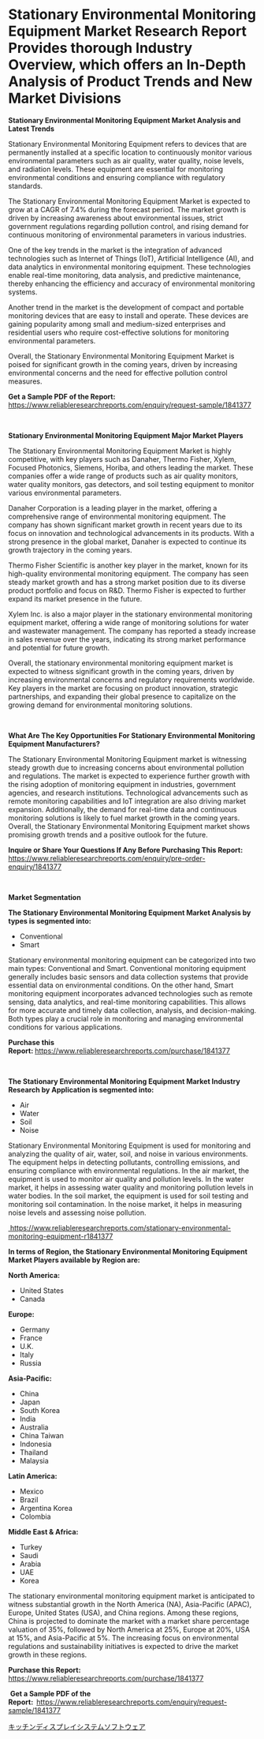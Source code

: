 <p><h1>Stationary Environmental Monitoring Equipment Market Research Report Provides thorough Industry Overview, which offers an In-Depth Analysis of Product Trends and New Market Divisions</h1></p><p><strong>Stationary Environmental Monitoring Equipment Market Analysis and Latest Trends</strong></p>
<p><p>Stationary Environmental Monitoring Equipment refers to devices that are permanently installed at a specific location to continuously monitor various environmental parameters such as air quality, water quality, noise levels, and radiation levels. These equipment are essential for monitoring environmental conditions and ensuring compliance with regulatory standards.</p><p>The Stationary Environmental Monitoring Equipment Market is expected to grow at a CAGR of 7.4% during the forecast period. The market growth is driven by increasing awareness about environmental issues, strict government regulations regarding pollution control, and rising demand for continuous monitoring of environmental parameters in various industries.</p><p>One of the key trends in the market is the integration of advanced technologies such as Internet of Things (IoT), Artificial Intelligence (AI), and data analytics in environmental monitoring equipment. These technologies enable real-time monitoring, data analysis, and predictive maintenance, thereby enhancing the efficiency and accuracy of environmental monitoring systems.</p><p>Another trend in the market is the development of compact and portable monitoring devices that are easy to install and operate. These devices are gaining popularity among small and medium-sized enterprises and residential users who require cost-effective solutions for monitoring environmental parameters.</p><p>Overall, the Stationary Environmental Monitoring Equipment Market is poised for significant growth in the coming years, driven by increasing environmental concerns and the need for effective pollution control measures.</p></p>
<p><strong>Get a Sample PDF of the Report:&nbsp;</strong> <a href="https://www.reliableresearchreports.com/enquiry/request-sample/1841377">https://www.reliableresearchreports.com/enquiry/request-sample/1841377</a></p>
<p>&nbsp;</p>
<p><strong>Stationary Environmental Monitoring Equipment Major Market Players</strong></p>
<p><p>The Stationary Environmental Monitoring Equipment Market is highly competitive, with key players such as Danaher, Thermo Fisher, Xylem, Focused Photonics, Siemens, Horiba, and others leading the market. These companies offer a wide range of products such as air quality monitors, water quality monitors, gas detectors, and soil testing equipment to monitor various environmental parameters.</p><p>Danaher Corporation is a leading player in the market, offering a comprehensive range of environmental monitoring equipment. The company has shown significant market growth in recent years due to its focus on innovation and technological advancements in its products. With a strong presence in the global market, Danaher is expected to continue its growth trajectory in the coming years.</p><p>Thermo Fisher Scientific is another key player in the market, known for its high-quality environmental monitoring equipment. The company has seen steady market growth and has a strong market position due to its diverse product portfolio and focus on R&D. Thermo Fisher is expected to further expand its market presence in the future.</p><p>Xylem Inc. is also a major player in the stationary environmental monitoring equipment market, offering a wide range of monitoring solutions for water and wastewater management. The company has reported a steady increase in sales revenue over the years, indicating its strong market performance and potential for future growth.</p><p>Overall, the stationary environmental monitoring equipment market is expected to witness significant growth in the coming years, driven by increasing environmental concerns and regulatory requirements worldwide. Key players in the market are focusing on product innovation, strategic partnerships, and expanding their global presence to capitalize on the growing demand for environmental monitoring solutions.</p></p>
<p>&nbsp;</p>
<p><strong>What Are The Key Opportunities For Stationary Environmental Monitoring Equipment Manufacturers?</strong></p>
<p><p>The Stationary Environmental Monitoring Equipment market is witnessing steady growth due to increasing concerns about environmental pollution and regulations. The market is expected to experience further growth with the rising adoption of monitoring equipment in industries, government agencies, and research institutions. Technological advancements such as remote monitoring capabilities and IoT integration are also driving market expansion. Additionally, the demand for real-time data and continuous monitoring solutions is likely to fuel market growth in the coming years. Overall, the Stationary Environmental Monitoring Equipment market shows promising growth trends and a positive outlook for the future.</p></p>
<p><strong>Inquire or Share Your Questions If Any Before Purchasing This Report:</strong> <a href="https://www.reliableresearchreports.com/enquiry/pre-order-enquiry/1841377">https://www.reliableresearchreports.com/enquiry/pre-order-enquiry/1841377</a></p>
<p>&nbsp;</p>
<p><strong>Market Segmentation</strong></p>
<p><strong>The Stationary Environmental Monitoring Equipment Market Analysis by types is segmented into:</strong></p>
<p><ul><li>Conventional</li><li>Smart</li></ul></p>
<p><p>Stationary environmental monitoring equipment can be categorized into two main types: Conventional and Smart. Conventional monitoring equipment generally includes basic sensors and data collection systems that provide essential data on environmental conditions. On the other hand, Smart monitoring equipment incorporates advanced technologies such as remote sensing, data analytics, and real-time monitoring capabilities. This allows for more accurate and timely data collection, analysis, and decision-making. Both types play a crucial role in monitoring and managing environmental conditions for various applications.</p></p>
<p><strong>Purchase this Report:&nbsp;</strong><a href="https://www.reliableresearchreports.com/purchase/1841377">https://www.reliableresearchreports.com/purchase/1841377</a></p>
<p>&nbsp;</p>
<p><strong>The Stationary Environmental Monitoring Equipment Market Industry Research by Application is segmented into:</strong></p>
<p><ul><li>Air</li><li>Water</li><li>Soil</li><li>Noise</li></ul></p>
<p><p>Stationary Environmental Monitoring Equipment is used for monitoring and analyzing the quality of air, water, soil, and noise in various environments. The equipment helps in detecting pollutants, controlling emissions, and ensuring compliance with environmental regulations. In the air market, the equipment is used to monitor air quality and pollution levels. In the water market, it helps in assessing water quality and monitoring pollution levels in water bodies. In the soil market, the equipment is used for soil testing and monitoring soil contamination. In the noise market, it helps in measuring noise levels and assessing noise pollution.</p></p>
<p><a href="https://www.reliableresearchreports.com/stationary-environmental-monitoring-equipment-r1841377">&nbsp;https://www.reliableresearchreports.com/stationary-environmental-monitoring-equipment-r1841377</a></p>
<p><strong>In terms of Region, the Stationary Environmental Monitoring Equipment Market Players available by Region are:</strong></p>
<p>
    <p> <strong> North America: </strong>
        <ul>
            <li>United States</li>
            <li>Canada</li>
        </ul>
        </p> 
    <p> <strong> Europe: </strong>
        <ul>
            <li>Germany</li>
            <li>France</li>
            <li>U.K.</li>
            <li>Italy</li>
            <li>Russia</li>
        </ul>
        </p> 
    <p> <strong> Asia-Pacific: </strong>
        <ul>
            <li>China</li>
            <li>Japan</li>
            <li>South Korea</li>
            <li>India</li>
            <li>Australia</li>
            <li>China Taiwan</li>
            <li>Indonesia</li>
            <li>Thailand</li>
            <li>Malaysia</li>
        </ul>
        </p> 
    <p> <strong> Latin America: </strong>
        <ul>
            <li>Mexico</li>
            <li>Brazil</li>
            <li>Argentina Korea</li>
            <li>Colombia</li>
        </ul>
        </p> 
    <p> <strong> Middle East & Africa: </strong>
        <ul>
            <li>Turkey</li>
            <li>Saudi</li>
            <li>Arabia</li>
            <li>UAE</li>
            <li>Korea</li>
        </ul>
    </p>
    </p>
<p><p>The stationary environmental monitoring equipment market is anticipated to witness substantial growth in the North America (NA), Asia-Pacific (APAC), Europe, United States (USA), and China regions. Among these regions, China is projected to dominate the market with a market share percentage valuation of 35%, followed by North America at 25%, Europe at 20%, USA at 15%, and Asia-Pacific at 5%. The increasing focus on environmental regulations and sustainability initiatives is expected to drive the market growth in these regions.</p></p>
<p><strong>Purchase this Report: </strong><a href="https://www.reliableresearchreports.com/purchase/1841377">https://www.reliableresearchreports.com/purchase/1841377</a></p>
<p>&nbsp;<strong>Get a Sample PDF of the Report:&nbsp;&nbsp;</strong><a href="https://www.reliableresearchreports.com/enquiry/request-sample/1841377">https://www.reliableresearchreports.com/enquiry/request-sample/1841377</a></p>
<p><strong></strong></p>
<p><p><a href="https://github.com/oqxogxyvqe90775/Market-Research-Report-List-1/blob/main/618601442675.md">キッチンディスプレイシステムソフトウェア</a></p></p>